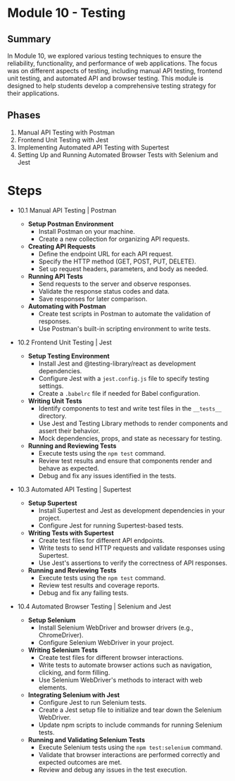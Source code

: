 # Module 10 - Testing

## Summary

In Module 10, we explored various testing techniques to ensure the reliability, functionality, and performance of web applications. The focus was on different aspects of testing, including manual API testing, frontend unit testing, and automated API and browser testing. This module is designed to help students develop a comprehensive testing strategy for their applications.

## Phases

1. Manual API Testing with Postman
2. Frontend Unit Testing with Jest
3. Implementing Automated API Testing with Supertest
4. Setting Up and Running Automated Browser Tests with Selenium and Jest

# Steps

- 10.1 Manual API Testing | Postman

  - **Setup Postman Environment**
    - Install Postman on your machine.
    - Create a new collection for organizing API requests.
  - **Creating API Requests**
    - Define the endpoint URL for each API request.
    - Specify the HTTP method (GET, POST, PUT, DELETE).
    - Set up request headers, parameters, and body as needed.
  - **Running API Tests**
    - Send requests to the server and observe responses.
    - Validate the response status codes and data.
    - Save responses for later comparison.
  - **Automating with Postman**
    - Create test scripts in Postman to automate the validation of responses.
    - Use Postman's built-in scripting environment to write tests.

- 10.2 Frontend Unit Testing | Jest

  - **Setup Testing Environment**
    - Install Jest and @testing-library/react as development dependencies.
    - Configure Jest with a `jest.config.js` file to specify testing settings.
    - Create a `.babelrc` file if needed for Babel configuration.
  - **Writing Unit Tests**
    - Identify components to test and write test files in the `__tests__` directory.
    - Use Jest and Testing Library methods to render components and assert their behavior.
    - Mock dependencies, props, and state as necessary for testing.
  - **Running and Reviewing Tests**
    - Execute tests using the `npm test` command.
    - Review test results and ensure that components render and behave as expected.
    - Debug and fix any issues identified in the tests.

- 10.3 Automated API Testing | Supertest

  - **Setup Supertest**
    - Install Supertest and Jest as development dependencies in your project.
    - Configure Jest for running Supertest-based tests.
  - **Writing Tests with Supertest**
    - Create test files for different API endpoints.
    - Write tests to send HTTP requests and validate responses using Supertest.
    - Use Jest's assertions to verify the correctness of API responses.
  - **Running and Reviewing Tests**
    - Execute tests using the `npm test` command.
    - Review test results and coverage reports.
    - Debug and fix any failing tests.

- 10.4 Automated Browser Testing | Selenium and Jest
  - **Setup Selenium**
    - Install Selenium WebDriver and browser drivers (e.g., ChromeDriver).
    - Configure Selenium WebDriver in your project.
  - **Writing Selenium Tests**
    - Create test files for different browser interactions.
    - Write tests to automate browser actions such as navigation, clicking, and form filling.
    - Use Selenium WebDriver's methods to interact with web elements.
  - **Integrating Selenium with Jest**
    - Configure Jest to run Selenium tests.
    - Create a Jest setup file to initialize and tear down the Selenium WebDriver.
    - Update npm scripts to include commands for running Selenium tests.
  - **Running and Validating Selenium Tests**
    - Execute Selenium tests using the `npm test:selenium` command.
    - Validate that browser interactions are performed correctly and expected outcomes are met.
    - Review and debug any issues in the test execution.
